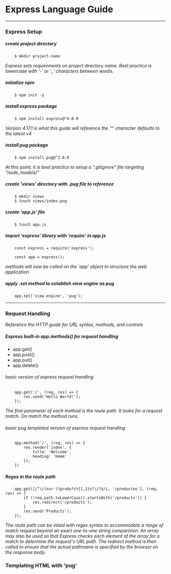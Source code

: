 # Express Language Guide
----------

### Express Setup

##### create project directory
        $ mkdir project-name
*Express sets requirements on project directory name. Best practice is lowercase with '-' or '_' characters between words.*

##### initialize npm
        $ npm init -y

##### install express package
        $ npm install express@^4.0.0
*Version 4.17.1 is what this guide will reference*
*the '^' character defaults to the latest v4*

##### install pug package
        $ npm install pug@^2.0.0

*At this point, it is best practice to setup a ".gitignore" file targeting "node_models/"*

##### create 'views' directory with .pug file to reference
        $ mkdir views
        $ touch views/index.pug

##### create 'app.js' file
        $ touch app.js

##### import 'express' library with 'require' in app.js 
        const express = require('express');

        const app = express();
*methods will now be called on the 'app' object to structure the web application*

##### apply .set method to establish view engine as pug
        app.set('view engine', 'pug');

----------

### Request Handling

*Reference the HTTP guide for URL syntax, methods, and controls*

##### Express built-in app.methods() for request handling
- app.get()  
- app.post()
- app.put()
- app.delete()

###### basic version of express request handling
        app.get('/', (req, res) => {
            res.send('Hello World!');
        });
*The first parameter of each method is the route path. It looks for a request match. On match the method runs.*

###### basic pug templated version of express request handling
        app.method('/', (req, res) => {
            res.render('index', {
                title: 'Welcome',
                heading: 'Home'
            });
        })

##### Regex in the route path
        app.get([/^\/(our-)?produ?ct{1,2}s?\/?$/i, '/productos'], (req, res) => {
            if (!req.path.toLowerCase().startsWith('/products')) {
                res.redirect('/products');
            }
            res.send('Products');
        });

*The route path can be inlaid with regex syntax to accommodate a range of match request beyond an exact one-to-one string comparision. An array may also be used so that Express checks each element of the array for a match to determine the request's URL path. The redirect method is then called to ensure that the actual pathname is specified by the browser on the response body.*

### Templating HTML with 'pug'







